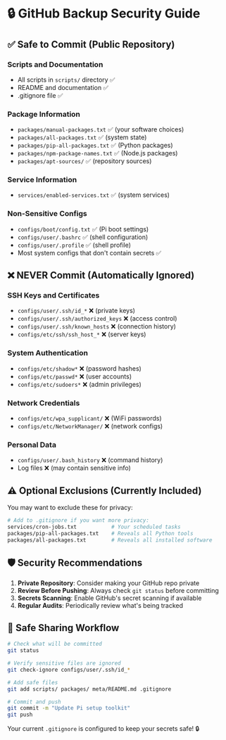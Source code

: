 # 🔒 GitHub Backup Security Guide

## ✅ **Safe to Commit (Public Repository)**

### Scripts and Documentation
- All scripts in `scripts/` directory ✅
- README and documentation ✅  
- .gitignore file ✅

### Package Information
- `packages/manual-packages.txt` ✅ (your software choices)
- `packages/all-packages.txt` ✅ (system state)
- `packages/pip-all-packages.txt` ✅ (Python packages)
- `packages/npm-package-names.txt` ✅ (Node.js packages)
- `packages/apt-sources/` ✅ (repository sources)

### Service Information  
- `services/enabled-services.txt` ✅ (system services)

### Non-Sensitive Configs
- `configs/boot/config.txt` ✅ (Pi boot settings)
- `configs/user/.bashrc` ✅ (shell configuration)
- `configs/user/.profile` ✅ (shell profile)
- Most system configs that don't contain secrets ✅

## ❌ **NEVER Commit (Automatically Ignored)**

### SSH Keys and Certificates
- `configs/user/.ssh/id_*` ❌ (private keys)
- `configs/user/.ssh/authorized_keys` ❌ (access control)
- `configs/user/.ssh/known_hosts` ❌ (connection history)
- `configs/etc/ssh/ssh_host_*` ❌ (server keys)

### System Authentication
- `configs/etc/shadow*` ❌ (password hashes)
- `configs/etc/passwd*` ❌ (user accounts)
- `configs/etc/sudoers*` ❌ (admin privileges)

### Network Credentials
- `configs/etc/wpa_supplicant/` ❌ (WiFi passwords)
- `configs/etc/NetworkManager/` ❌ (network configs)

### Personal Data
- `configs/user/.bash_history` ❌ (command history)
- Log files ❌ (may contain sensitive info)

## ⚠️ **Optional Exclusions (Currently Included)**

You may want to exclude these for privacy:

```bash
# Add to .gitignore if you want more privacy:
services/cron-jobs.txt           # Your scheduled tasks
packages/pip-all-packages.txt    # Reveals all Python tools
packages/all-packages.txt        # Reveals all installed software
```

## 🛡️ **Security Recommendations**

1. **Private Repository**: Consider making your GitHub repo private
2. **Review Before Pushing**: Always check `git status` before committing
3. **Secrets Scanning**: Enable GitHub's secret scanning if available
4. **Regular Audits**: Periodically review what's being tracked

## 🔄 **Safe Sharing Workflow**

```bash
# Check what will be committed
git status

# Verify sensitive files are ignored  
git check-ignore configs/user/.ssh/id_*

# Add safe files
git add scripts/ packages/ meta/README.md .gitignore

# Commit and push
git commit -m "Update Pi setup toolkit"
git push
```

Your current `.gitignore` is configured to keep your secrets safe! 🔒